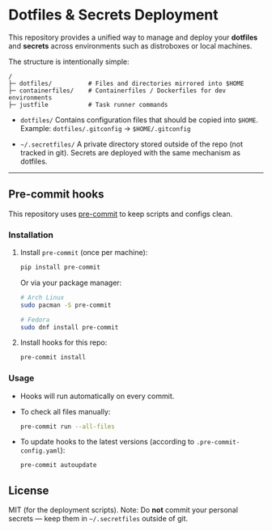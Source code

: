 # Dotfiles & Secrets Deployment

This repository provides a unified way to manage and deploy your **dotfiles** and **secrets** across environments such as distroboxes or local machines.

The structure is intentionally simple:

```
/
├─ dotfiles/          # Files and directories mirrored into $HOME
├─ containerfiles/    # Containerfiles / Dockerfiles for dev environments
├─ justfile           # Task runner commands
```

* `dotfiles/`
  Contains configuration files that should be copied into `$HOME`.
  Example: `dotfiles/.gitconfig` → `$HOME/.gitconfig`

* `~/.secretfiles/`
  A private directory stored outside of the repo (not tracked in git).
  Secrets are deployed with the same mechanism as dotfiles.

---

## Pre-commit hooks

This repository uses [pre-commit](https://pre-commit.com/) to keep scripts and configs clean.

### Installation

1. Install `pre-commit` (once per machine):

   ```bash
   pip install pre-commit
   ```

   Or via your package manager:

   ```bash
   # Arch Linux
   sudo pacman -S pre-commit

   # Fedora
   sudo dnf install pre-commit
   ```

2. Install hooks for this repo:

   ```bash
   pre-commit install
   ```

### Usage

* Hooks will run automatically on every commit.
* To check all files manually:

  ```bash
  pre-commit run --all-files
  ```
* To update hooks to the latest versions (according to `.pre-commit-config.yaml`):

  ```bash
  pre-commit autoupdate
  ```


## License

MIT (for the deployment scripts).
Note: Do **not** commit your personal secrets — keep them in `~/.secretfiles` outside of git.
